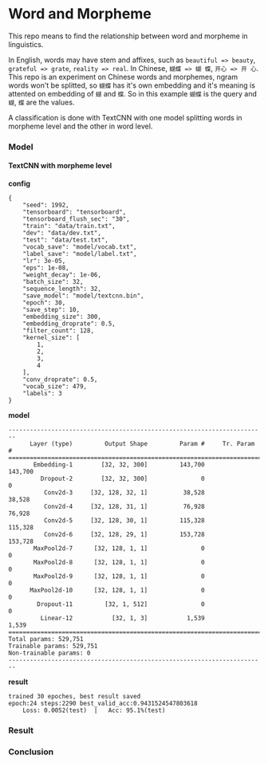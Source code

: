 # Word and Morpheme

This repo means to find the relationship between word and morpheme in linguistics.

In English, words may have stem and affixes, such as `beautiful => beauty`, `grateful => grate`, `reality => real`. In Chinese, `蝴蝶 => 蝴 蝶`, `开心 => 开 心`.
This repo is an experiment on Chinese words and morphemes, ngram words won't be splitted, so `蝴蝶` has it's own embedding and it's meaning is attented on embedding of `蝴` and `蝶`.
So in this example `蝴蝶` is the query and `蝴`, `蝶` are the values.

A classification is done with TextCNN with one model splitting words in morpheme level and the other in word level.

### Model

#### TextCNN with morpheme level

**config**

```
{
    "seed": 1992,
    "tensorboard": "tensorboard",
    "tensorboard_flush_sec": "30",
    "train": "data/train.txt",
    "dev": "data/dev.txt",
    "test": "data/test.txt",
    "vocab_save": "model/vocab.txt",
    "label_save": "model/label.txt",
    "lr": 3e-05,
    "eps": 1e-08,
    "weight_decay": 1e-06,
    "batch_size": 32,
    "sequence_length": 32,
    "save_model": "model/textcnn.bin",
    "epoch": 30,
    "save_step": 10,
    "embedding_size": 300,
    "embedding_droprate": 0.5,
    "filter_count": 128,
    "kernel_size": [
        1,
        2,
        3,
        4
    ],
    "conv_droprate": 0.5,
    "vocab_size": 479,
    "labels": 3
}
```

**model**

```
------------------------------------------------------------------------
      Layer (type)         Output Shape         Param #     Tr. Param #
========================================================================
       Embedding-1        [32, 32, 300]         143,700         143,700
         Dropout-2        [32, 32, 300]               0               0
          Conv2d-3     [32, 128, 32, 1]          38,528          38,528
          Conv2d-4     [32, 128, 31, 1]          76,928          76,928
          Conv2d-5     [32, 128, 30, 1]         115,328         115,328
          Conv2d-6     [32, 128, 29, 1]         153,728         153,728
       MaxPool2d-7      [32, 128, 1, 1]               0               0
       MaxPool2d-8      [32, 128, 1, 1]               0               0
       MaxPool2d-9      [32, 128, 1, 1]               0               0
      MaxPool2d-10      [32, 128, 1, 1]               0               0
        Dropout-11         [32, 1, 512]               0               0
         Linear-12           [32, 1, 3]           1,539           1,539
========================================================================
Total params: 529,751
Trainable params: 529,751
Non-trainable params: 0
------------------------------------------------------------------------
```

**result**

```
trained 30 epoches, best result saved
epoch:24 steps:2290 best_valid_acc:0.9431524547803618
	Loss: 0.0052(test)	|	Acc: 95.1%(test)
```


### Result


### Conclusion
